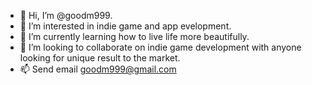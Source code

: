 - 👋 Hi, I’m @goodm999.
- 👀 I’m interested in indie game and app evelopment.
- 🌱 I’m currently learning how to live life more beautifully.
- 💞️ I’m looking to collaborate on indie game development with anyone looking for unique result to the market.
- 📫 Send email goodm999@gmail.com 

<!---
goodm999/goodm999 is a ✨ special ✨ repository because its `README.md` (this file) appears on your GitHub profile.
You can click the Preview link to take a look at your changes.
--->
